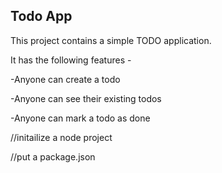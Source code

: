 ## Todo App

This project contains a simple TODO application.

It has the following features -

-Anyone can create a todo

-Anyone can see their existing todos

-Anyone can mark a todo as done

//initailize a node project 

//put a package.json